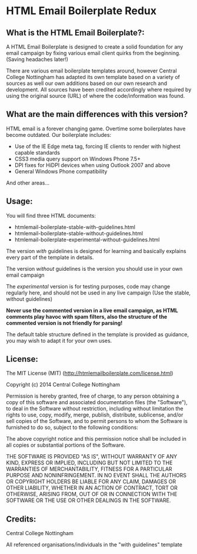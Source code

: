 HTML Email Boilerplate Redux
============================================== 

## What is the HTML Email Boilerplate?:

A HTML Email Boilerplate is designed to create a solid foundation for any email campaign by fixing various email client quirks from the beginning. (Saving headaches later!)

There are various email boilerplate templates around, however Central College Nottingham has adapted its own template based on a variety of sources as well our own additions based on our own research and development. All sources have been credited accordingly where required by using the original source (URL) of where the code/information was found.

## What are the main differences with this version?

HTML email is a forever changing game. Overtime some boilerplates have become outdated. Our boilerplate includes:

* Use of the IE Edge meta tag, forcing IE clients to render with highest capable standards
* CSS3 media query support on Windows Phone 7.5+
* DPI fixes for HiDPI devices when using Outlook 2007 and above
* General Windows Phone compatibility

And other areas...

## Usage:

You will find three HTML documents:

* htmlemail-boilerplate-stable-with-guidelines.html
* htmlemail-boilerplate-stable-without-guidelines.html
* htmlemail-boilerplate-experimental-without-guidelines.html

The version *with* guidelines is designed for learning and basically explains every part of the template in details.

The version *without* guidelines is the version you should use in your own email campaign

The *experimental* version is for testing purposes, code may change regularly here, and should not be used in any live campaign (Use the stable, without guidelines)

**Never use the commented version in a live email campaign, as HTML comments play havoc with spam filters, also the structure of the commented version is not friendly for parsing!**

The default table structure defined in the template is provided as guidance, you may wish to adapt it for your own uses.

## License:

The MIT License (MIT) (http://htmlemailboilerplate.com/license.html)

Copyright (c) 2014 Central College Nottingham

Permission is hereby granted, free of charge, to any person obtaining a copy
of this software and associated documentation files (the "Software"), to deal
in the Software without restriction, including without limitation the rights
to use, copy, modify, merge, publish, distribute, sublicense, and/or sell
copies of the Software, and to permit persons to whom the Software is
furnished to do so, subject to the following conditions:

The above copyright notice and this permission notice shall be included in
all copies or substantial portions of the Software.

THE SOFTWARE IS PROVIDED "AS IS", WITHOUT WARRANTY OF ANY KIND, EXPRESS OR
IMPLIED, INCLUDING BUT NOT LIMITED TO THE WARRANTIES OF MERCHANTABILITY,
FITNESS FOR A PARTICULAR PURPOSE AND NONINFRINGEMENT. IN NO EVENT SHALL THE
AUTHORS OR COPYRIGHT HOLDERS BE LIABLE FOR ANY CLAIM, DAMAGES OR OTHER
LIABILITY, WHETHER IN AN ACTION OF CONTRACT, TORT OR OTHERWISE, ARISING FROM,
OUT OF OR IN CONNECTION WITH THE SOFTWARE OR THE USE OR OTHER DEALINGS IN
THE SOFTWARE.

## Credits:

Central College Nottingham

All referenced organisations/individuals in the "with guidelines" template



